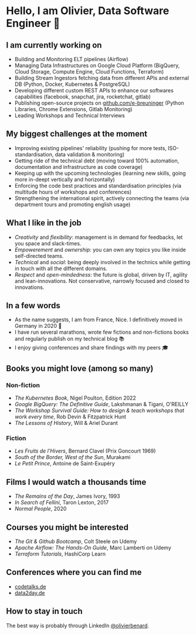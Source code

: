 # Hello, I am Olivier, Data Software Engineer :wave:

## I am currently working on

- Building and Monitoring ELT pipelines (Airflow)
- Managing Data Infrastructures on Google Cloud Platform (BigQuery, Cloud Storage, Compute Engine, Cloud Functions, Terraform)
- Building Stream Ingestors fetching data from different APIs and external DB (Python, Docker, Kubernetes & PostgreSQL)
- Developing different custom REST APIs to enhance our softwares capabilities (facebook, snapchat, jira, rocketchat, gitlab)
- Publishing open-source projects on [github.com/e-breuninger](github.com/e-breuninger) (Python Libraries, Chrome Extensions, Gitlab Monitoring)
- Leading Workshops and Technical Interviews

## My biggest challenges at the moment

- Improving existing pipelines' reliability (pushing for more tests, ISO-standardisation, data validation & monitoring)
- Getting ride of the technical debt (moving toward 100% automation, documentation and infrastructure as code coverage)
- Keeping up with the upcoming technologies (learning new skills, going more in-deept vertically and horizontally)
- Enforcing the code best practices and standardisation principles (via multitude hours of workshops and conferences)
- Strengthening the international spirit, actively connecting the teams (via department tours and promoting english usage)

## What I like in the job

- _Creativity_ and _flexibility_: management is in demand for feedbacks, let you space and slack-times.
- _Empowerement_ and _ownership_: you can own any topics you like inside self-directed teams.
- _Technical_ and _social_: being deeply involved in the technics while getting in touch with all the different domains.
- _Respect_ and _open-mindedness_: the future is global, driven by IT, agility and lean-innovations. Not conservative, narrowly focused and closed to innovations.

## In a few words

- As the name suggests, I am from France, Nice. I definitively moved in Germany in 2020 :palm_tree:
- I have run several marathons, wrote few fictions and non-fictions books and regularly publish on my technical blog :books:
- I enjoy giving conferences and share findings with my peers :mortar_board:

## Books you might love (among so many)

### Non-fiction

- _The Kubernetes Book_, Nigel Poulton, Edition 2022
- _Google BigQuery: The Definitive Guide_, Lakshmanan & Tigani, O'REILLY
- _The Workshop Survival Guide: How to design & teach workshops that work every time_, Rob Devin & Fitzpatrick Hunt
- _The Lessons of History_, Will & Ariel Durant

### Fiction
- _Les Fruits de l'Hivers_, Bernard Clavel (Prix Goncourt 1969)
- _South of the Border, West of the Sun_, Murakami
- _Le Petit Prince_, Antoine de Saint-Exupéry

## Films I would watch a thousands time

- _The Remains of the Day_, James Ivory, 1993
- _In Search of Fellini_, Taron Lexton, 2017
- _Normal People_, 2020

## Courses you might be interested

- _The Git & Github Bootcamp_, Colt Steele on Udemy
- _Apache Airflow: The Hands-On Guide_, Marc Lamberti on Udemy
- _Terraform Tutorials_, HashiCorp Learn

## Conferences where you can find me

- [codetalks.de](https://codetalks.de/)
- [data2day.de](https://www.data2day.de/index.php)

## How to stay in touch

The best way is probably through LinkedIn [@olivierbenard](https://www.linkedin.com/in/olivierbenard/).